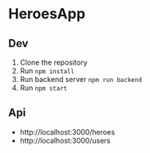 # HeroesApp

## Dev
1. Clone the repository
2. Run `npm install`
3. Run backend server `npm run backend`
4. Run `npm start`

## Api
- http://localhost:3000/heroes
- http://localhost:3000/users
